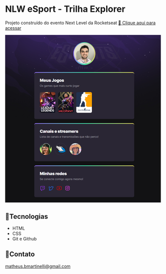 # NLW eSport - Trilha Explorer

Projeto construído do evento Next Level da Rocketseat
[🔗 Clique aqui para acessar](https://matheusbigatao.github.io/Social-esports/)

![preview](./.github/preview.png)
## 🧰Tecnologias 

- HTML
- CSS
- Git e Github

## 💖Contato

matheus.bmartinelli@gmail.com